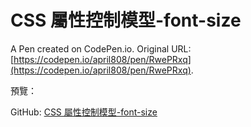 # CSS 屬性控制模型-font-size

A Pen created on CodePen.io. Original URL: [https://codepen.io/april808/pen/RwePRxq](https://codepen.io/april808/pen/RwePRxq).

預覽：

GitHub: [CSS 屬性控制模型-font-size](./dist/index.html)